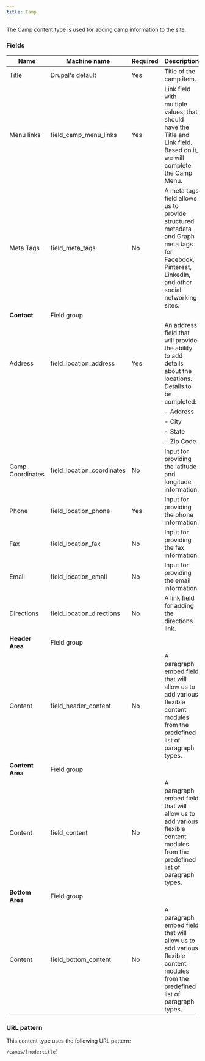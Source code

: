 ```yaml
---
title: Camp
---
```


The Camp content type is used for adding camp information to the site.

### Fields

| Name             | Machine name              | Required | Description                                                                                                                                                                                                                                 |
| ---------------- | -------------------------- | -------- | ------------------------------------------------------------------------------------------------------------------------------------------------------------------------------------------------------------------------------------------- |
| Title            | Drupal's default          | Yes      | Title of the camp item.                                                                                                                                                                                                                     |
| Menu links       | field\_camp\_menu\_links   | Yes      | Link field with multiple values, that should have the Title and Link field. Based on it, we will complete the Camp Menu.                                                                                                                      |
| Meta Tags        | field\_meta\_tags           | No       | A meta tags field allows us to provide structured metadata and Graph meta tags for Facebook, Pinterest, LinkedIn, and other social networking sites.                                                                                          |
| **Contact**      | Field group               |          |                                                                                                                                                                                                                                           |
| Address          | field\_location\_address  | Yes      | An address field that will provide the ability to add details about the locations. Details to be completed:                                                                                                                                |
|                  |                           |          | -   Address                                                                                                                                                                                                                                 |
|                  |                           |          | -   City                                                                                                                                                                                                                                    |
|                  |                           |          | -   State                                                                                                                                                                                                                                   |
|                  |                           |          | -   Zip Code                                                                                                                                                                                                                                |
| Camp Coordinates | field\_location\_coordinates | No       | Input for providing the latitude and longitude information.                                                                                                                                                                                 |
| Phone            | field\_location\_phone      | Yes      | Input for providing the phone information.                                                                                                                                                                                                  |
| Fax              | field\_location\_fax        | No       | Input for providing the fax information.                                                                                                                                                                                                  |
| Email            | field\_location\_email      | No       | Input for providing the email information.                                                                                                                                                                                                  |
| Directions       | field\_location\_directions | No       | A link field for adding the directions link.                                                                                                                                                                                              |
| **Header Area**  | Field group               |          |                                                                                                                                                                                                                                           |
| Content          | field\_header\_content      | No       | A paragraph embed field that will allow us to add various flexible content modules from the predefined list of paragraph types.                                                                                                            |
| **Content Area** | Field group               |          |                                                                                                                                                                                                                                           |
| Content          | field\_content            | No       | A paragraph embed field that will allow us to add various flexible content modules from the predefined list of paragraph types.                                                                                                            |
| **Bottom Area**  | Field group               |          |                                                                                                                                                                                                                                           |
| Content          | field\_bottom\_content      | No       | A paragraph embed field that will allow us to add various flexible content modules from the predefined list of paragraph types.                                                                                                            |

### URL pattern

This content type uses the following URL pattern:

`/camps/[node:title]`
